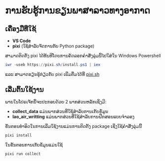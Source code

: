 # ການຮັບຮູ້ການຂຽນພາສາລາວທາງອາກາດ

## ເຄື່ອງມືທີ່ໃຊ້

- **VS Code**
- **pixi** (ໃຊ້ສຳລັບຈັດການກັບ Python package)

ສາມາດຕິດຕັ້ງ pixi ໄດ້ທັນທີໂດຍການຄັດລອກຄຳສັ່ງລູ່ມນີ້ໄປໃສ່ໃນ Windows Powershell

```powershell
iwr -useb https://pixi.sh/install.ps1 | iex
```

ແລະ ສາມາດຮຽນຮູ້ກ່ຽວກັບ pixi ເພີ່ມຕື່ມໄດ້ທີ່ [pixi.sh](https://pixi.sh/latest/)

## ເລີ່ມຕົ້ນໃຊ້ງານ

ພາຍໃນໂປຣເຈັກນີ້ຈະປະກອບດ້ວຍ 2 ພາກສ່ວນຫລັກເຊິ່ງມີ:
- **collect_data** ແມ່ນພາກສ່ວນທີ່ໃຊ້ສຳລັບການເກັບຂໍ້ມູນ
- **lao_air_writting** ແມ່ນພາກສ່ວນທີ່ໃຊ້ສຳລັບການຝືກສອນແບບຈຳລອງ

ຂັ້ນຕອນທຳອິດໃນການເລີ່ມໃຊ້ງານແມ່ນການຕິດຕັ້ງ package ເຊິ່ງໃຊ້ຄຳສັ້ງລຸ່ມນີ້

```bash
pixi install
```

ໃນຂັ້ນຕອນການເກັບຂໍ້ມູນແມ່ນໃຊ້

```bash
pixi run collect
```